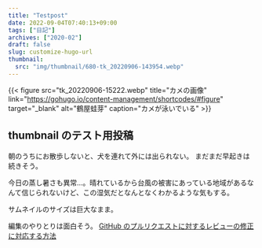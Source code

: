 ```yaml
---
title: "Testpost"
date: 2022-09-04T07:40:13+09:00
tags: ["日記"]
archives: ["2020-02"]
draft: false
slug: customize-hugo-url
thumbnail:
  src: "img/thumbnail/680-tk_20220906-143954.webp"
---
```


{{< figure
src="tk_20220906-15222.webp"
title="カメの画像"
link="https://gohugo.io/content-management/shortcodes/#figure"
target="_blank"
alt="鶴屋蛙芽"
caption="カメが泳いでいる" >}}

## thumbnail のテスト用投稿

朝のうちにお散歩しないと、犬を連れて外には出られない。
まだまだ早起きは続きそう。

今日の蒸し暑さも異常…。晴れているから台風の被害にあっている地域があるなんて信じられないけど、この湿気だとなんとなくわかるような気もする。

サムネイルのサイズは巨大なまま。

編集のやりとりは面白そう。
[GitHub のプルリクエストに対するレビューの修正に対応する方法](https://tonari-it.com/github-request-changes-fix/#toc3)
